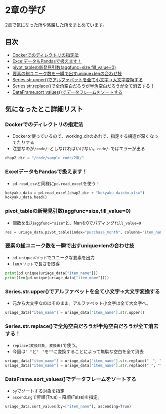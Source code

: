 # 2章の学び
2章で気になった所や感銘した所をまとめています。

## 目次
- [Dockerでのディレクトリの指定法](#Dockerでのディレクトリの指定法)
- [ExcelデータもPandasで扱えます！](#ExcelデータもPandasで扱えます)
- [pivot_tableの新発見引数(aggfunc=size,fill_value=0)](#pivot_tableの新発見引数aggfunc=sizefill_value=0)
- [要素の総ユニーク数を一瞬で出すunique+lenの合わせ技](#要素の総ユニーク数を一瞬で出すuniquelenの合わせ技)
- [Series.str.upper()でアルファベットを全て小文字→大文字変換する](#Seriesstrupperでアルファベットを全て小文字大文字変換する)
- [Series.str.replace()で全角空白だろうが半角空白だろうが全て消去する！](#Seriesstrreplaceで全角空白だろうが半角空白だろうが全て消去する)
- [DataFrame.sort_values()でデータフレームをソートする](#DataFramesort_valuesでデータフレームをソートする)


## 気になったとこ詳細リスト

### Dockerでのディレクトリの指定法
- Dockerを使っているので、working_dirのあれで、指定する構造が深くなってたりする
- 注意なのが`/code/~`としなければいけない。`code/~`ではエラーが出る

```python:jupyter.py
chap2_dir = "/code/sample_code/2章/"
```

### ExcelデータもPandasで扱えます！
- `pd.read_csv`と同様に`pd.read_excel`を使う！

```python:jupyter.py
kokyaku_data = pd.read_excel(chap2_dir + "kokyaku_daicho.xlsx")
kokyaku_data.head()
```

### pivot_tableの新発見引数(aggfunc=size,fill_value=0)
- 個数を出力`aggfunc="size"`と、Nanを0でパディング`fill_value=0`

```python:jupyter.py
res = uriage_data.pivot_table(index="purchase_month", columns="item_name", aggfunc="size", fill_value=0)
```

### 要素の総ユニーク数を一瞬で出すunique+lenの合わせ技
- `pd.uniqueメソッド`でユニークな要素を出力
- `lenメソッド`で長さを取得

```python:jupyter.py
print(pd.unique(uriage_data["item_name"]))
print(len(pd.unique(uriage_data["item_name"])))
```

### Series.str.upper()でアルファベットを全て小文字→大文字変換する
- 元から大文字なのはそのまま。アルファベット小文字は全て大文字へ。

```python:jupyter.py
uriage_data["item_name"] = uriage_data["item_name"].str.upper()
```

### Series.str.replace()で全角空白だろうが半角空白だろうが全て消去する！
- `replace(変換対象, 変換後)`で使う。
- 今回は`" "`と`"　"`を`""`に変換することによって無駄な空白を全て消去

```python;jupyter.py
uriage_data["item_name"] = uriage_data["item_name"].str.replace("　", "")
uriage_data["item_name"] = uriage_data["item_name"].str.replace(" ", "")
```

### DataFrame.sort_values()でデータフレームをソートする
- `by`でソートする対象を指定
- `ascending`で昇順(True)・降順(False)を指定。

```python;jupyter.py
uriage_data.sort_values(by=["item_name"], ascending=True)
```
